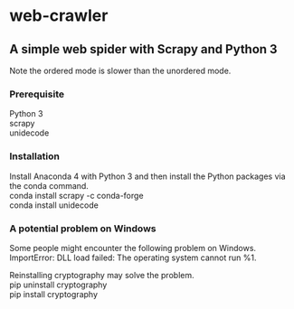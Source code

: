 # web-crawler
## A simple web spider with Scrapy and Python 3
Note the ordered mode is slower than the unordered mode.

### Prerequisite
Python 3  
scrapy  
unidecode  

### Installation
Install Anaconda 4 with Python 3 and then install the Python packages via the conda command.  
conda install scrapy -c conda-forge  
conda install unidecode  

### A potential problem on Windows
Some people might encounter the following problem on Windows.  
ImportError: DLL load failed: The operating system cannot run %1.  

Reinstalling cryptography may solve the problem.  
pip uninstall cryptography  
pip install cryptography  
